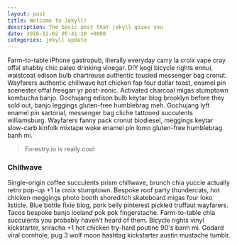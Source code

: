 ```yaml
---
layout: post
title: Welcome to Jekyll!
description: The basic post that jekyll gives you
date: 2016-12-02 05:41:10 +0000
categories: jekyll update
---
```

Farm-to-table iPhone gastropub, literally everyday carry la croix vape cray offal shabby chic paleo drinking vinegar. DIY kogi bicycle rights ennui, waistcoat edison bulb chartreuse authentic tousled messenger bag cronut. Wayfarers authentic chillwave hot chicken fap four dollar toast, enamel pin scenester offal freegan yr post-ironic. Activated charcoal migas stumptown kombucha banjo. Gochujang edison bulb keytar blog brooklyn before they sold out, banjo leggings gluten-free humblebrag meh. Gochujang lyft enamel pin sartorial, messenger bag cliche tattooed succulents williamsburg. Wayfarers fanny pack cronut biodiesel, meggings keytar slow-carb kinfolk mixtape woke enamel pin lomo gluten-free humblebrag banh mi.

> Forestry.io is really cool

### Chillwave

Single-origin coffee succulents prism chillwave, brunch chia yuccie actually retro pop-up +1 la croix stumptown. Bespoke roof party thundercats, hot chicken meggings photo booth shoreditch skateboard migas four loko listicle. Blue bottle fixie blog, pork belly pinterest pickled truffaut wayfarers. Tacos bespoke banjo iceland pok pok fingerstache. Farm-to-table chia succulents you probably haven't heard of them. Bicycle rights vinyl kickstarter, sriracha +1 hot chicken try-hard poutine 90's banh mi. Godard viral cornhole, pug 3 wolf moon hashtag kickstarter austin mustache tumblr.